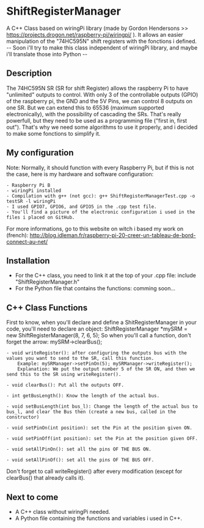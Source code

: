 # ShiftRegisterManager

A C++ Class based on wiringPi library (made by Gordon Hendersons >> https://projects.drogon.net/raspberry-pi/wiringpi/ ).
It allows an easier manipulation of the "74HC595N" shift registers with the fonctions i defined.
-- Soon i'll try to make this class independent of wiringPi library, and maybe i'll translate those into Python --
 
 
## Description
 
The 74HC595N SR (SR for shift Register) allows the raspberry Pi to have "unlimited" outputs to control. 
With only 3 of the controllable outputs (GPIO) of the raspberry pi, the GND and the 5V Pins, we can control 8 outputs on one SR.
But we can extend this to 65536 (maximum supported electronically), with the possibility of cascading the SRs. 
That's really powerfull, but they need to be used as a programming file ("first in, first out").
That's why we need some algorithms to use it properly, and i decided to make some fonctions to simplify it. 
 
 
## My configuration
 
 Note: Normally, it should function with every Raspberry Pi, but if this is not the case, here is my hardware and software configuration:
 
	- Raspberry Pi B
	- wiringPi installed
	- Compilation with g++ (not gcc): g++ ShiftRegisterManagerTest.cpp -o testSR -l wiringPi
	- I used GPIO7, GPIO6, and GPIO5 in the .cpp test file.
	- You'll find a picture of the electronic configuration i used in the files i placed on GitHub. 
	
 For more informations, go to this website on witch i based my work on (french): http://blog.idleman.fr/raspberry-pi-20-creer-un-tableau-de-bord-connect-au-net/
 
 
## Installation
 
- For the C++ class, you need to link it at the top of your .cpp file: include "ShiftRegisterManager.h"
- For the Python file that contains the functions: comming soon...
 
 
## C++ Class Functions
 
First to know, when you'll declare and define a ShitRegisterManager in your code, you'll need to declare an object:
ShiftRegisterManager *mySRM = new ShiftRegisterManager(8, 7, 6, 5);
So when you'll call a function, don't forget the arrow: mySRM->clearBus();
 
	- void writeRegister(): after configuring the outputs bus with the values you want to send to the SR, call this function. 
		Example: mySRManager->setPinOn(5); mySRManager->writeRegister();
		Explanation: We put the output number 5 of the SR ON, and then we send this to the SR using writeRegister().
	 
	- void clearBus(): Put all the outputs OFF.
	 
	- int getBusLength(): Know the length of the actual bus.
	 
	- void setBusLength(int bus_l): Change the length of the actual bus to bus_l, and clear the Bus then (create a new bus, called in the constructor)
	 
	- void setPinOn(int position): set the Pin at the position given ON.
	 
	- void setPinOff(int position): set the Pin at the position given OFF.
	 
	- void setAllPinOn(): set all the pins OF THE BUS ON.
	 
	- void setAllPinOf(): set all the pins OF THE BUS OFF.

 Don't forget to call writeRegister() after every modification (except for clearBus() that already calls it). 


## Next to come

- A C++ class without wiringPi needed. 
- A Python file containing the functions and variables i used in C++. 
